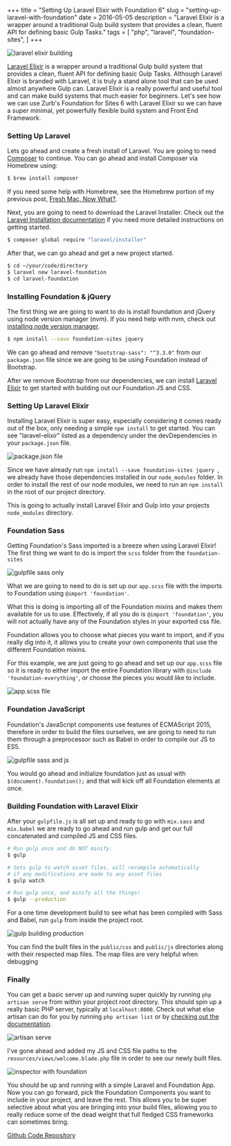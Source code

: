 +++
title = "Setting Up Laravel Elixir with Foundation 6"
slug = "setting-up-laravel-with-foundation"
date = 2016-05-05
description = "Laravel Elixir is a wrapper around a traditional Gulp build system that provides a clean, fluent API for defining basic Gulp Tasks."
tags = [ 
    "php",
    "laravel",
    "foundation-sites",
 ]
+++

![laravel elixir building](/posts/2016/05/2015-05-05-cover-photo-fixed.png)

[Laravel Elixir](https://laravel.com/docs/5.2/elixir) is a wrapper around a traditional Gulp build system that provides a clean, fluent API for defining basic Gulp Tasks. Although Laravel Elixir is branded with Laravel, it is truly a stand alone tool that can be used almost anywhere Gulp can. Laravel Elixir is a really powerful and useful tool and can make build systems that much easier for beginners. Let's see how we can use Zurb's Foundation for Sites 6 with Laravel Elixir so we can have a super minimal, yet powerfully flexible build system and Front End Framework.

### Setting Up Laravel

Lets go ahead and create a fresh install of Laravel. You are going to need [Composer](https://getcomposer.org/) to continue. You can go ahead and install Composer via Homebrew using:

```bash
$ brew install composer
```

If you need some help with Homebrew, see the Homebrew portion of my previous post, [Fresh Mac, Now What?](/posts/brew-install-everything).

Next, you are going to need to download the Laravel Installer. Check out the [Laravel Installation documentation](https://laravel.com/docs/5.2) if you need more detailed instructions on getting started.

```bash
$ composer global require "laravel/installer"
```

After that, we can go ahead and get a new project started.

```bash
$ cd ~/your/code/directory
$ laravel new laravel-foundation
$ cd laravel-foundation

```

### Installing Foundation & jQuery

The first thing we are going to want to do is install foundation and jQuery using node version manager (nvm). If you need help with nvm, check out [installing node version manager](http://blog.eventfarm.com/developers/fresh-mac-now-what-brew-install-everything#node-version-manager-nvm).

```bash
$ npm install --save foundation-sites jquery
```

We can go ahead and remove `"bootstrap-sass": "^3.3.0"` from our `package.json` file since we are going to be using Foundation instead of Bootstrap.

After we remove Bootstrap from our dependencies, we can install [Laravel Elixir](https://laravel.com/docs/5.2/elixir) to get started with building out our Foundation JS and CSS.

### Setting Up Laravel Elixir

Installing Laravel Elixir is super easy, especially considering it comes ready out of the box, only needing a simple `npm install` to get started. You can see "laravel-elixir" listed as a dependency under the devDependencies in your `package.json` file.

![package.json file](/posts/2016/05/2016-05-05-setting-up-laravel-with-foundation-02.png)

Since we have already run `npm install --save foundation-sites jquery `, we already have those dependencies installed in our `node_modules` folder. In order to install the rest of our node modules, we need to run an `npm install` in the root of our project directory.

This is going to actually install Laravel Elixir and Gulp into your projects `node_modules` directory.

### Foundation Sass

Getting Foundation's Sass imported is a breeze when using Laravel Elixir! The first thing we want to do is import the `scss` folder from the `foundation-sites`

![gulpfile sass only](/posts/2016/05/2016-05-05-setting-up-laravel-with-foundation-03.png)

What we are going to need to do is set up our `app.scss` file with the imports to Foundation using `@import 'foundation'`.

What this is doing is importing all of the Foundation mixins and makes them available for us to use. Effectively, if all you do is `@import 'foundation'`, you will not actually have any of the Foundation styles in your exported css file.

Foundation allows you to choose what pieces you want to import, and if you really dig into it, it allows you to create your own components that use the different Foundation mixins.

For this example, we are just going to go ahead and set up our `app.scss` file so it is ready to either import the entire Foundation library with `@include 'foundation-everything'`, or choose the pieces you would like to include.

![app.scss file](/posts/2016/05/2016-05-05-setting-up-laravel-with-foundation-04.png)

### Foundation JavaScript

Foundation's JavaScript components use features of ECMAScript 2015, therefore in order to build the files ourselves, we are going to need to run them through a preprocessor such as Babel in order to compile our JS to ES5.

![gulpfile sass and js](/posts/2016/05/2016-05-05-setting-up-laravel-with-foundation-05.png)

You would go ahead and initialize foundation just as usual with `$(document).foundation();` and that will kick off all Foundation elements at once.

### Building Foundation with Laravel Elixir

After your `gulpfile.js` is all set up and ready to go with `mix.sass` and `mix.babel` we are ready to go ahead and run gulp and get our full concatenated and compiled JS and CSS files.

```bash
# Run gulp once and do NOT minify.
$ gulp

# Sets gulp to watch asset files, will recompile automatically
# if any modifications are made to any asset files
$ gulp watch

# Run gulp once, and minify all the things!
$ gulp --production
```

For a one time development build to see what has been compiled with Sass and Babel, run `gulp` from inside the project root.

![gulp building production](/posts/2016/05/2016-05-05-setting-up-laravel-with-foundation-06.png)

You can find the built files in the `public/css` and `public/js` directories along with their respected map files. The map files are very helpful when debugging

### Finally

You can get a basic server up and running super quickly by running `php artisan serve` from within your project root directory. This should spin up a really basic PHP server, typically at `localhost:8000`.  Check out what else artisan can do for you by running `php artisan list` or by [checking out the documentation](https://laravel.com/docs/5.2/artisan).

![artisan serve](/posts/2016/05/2016-05-05-setting-up-laravel-with-foundation-07.png)

I've gone ahead and added my JS and CSS file paths to the `resources/views/welcome.blade.php` file in order to see our newly built files.

![inspector with foundation](/posts/2016/05/2016-05-05-setting-up-laravel-with-foundation-08.png)

You should be up and running with a simple Laravel and Foundation App. Now you can go forward, pick the Foundation Components you want to include in your project, and leave the rest. This allows you to be super selective about what you are bringing into your build files, allowing you to really reduce some of the dead weight that full fledged CSS frameworks can sometimes bring.

[Github Code Repository](https://github.com/jasonraimondi/laravel-5-foundation-6)
